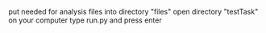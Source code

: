 put needed for analysis files into directory "files" 
open directory "testTask" on your computer
type run.py and press enter
